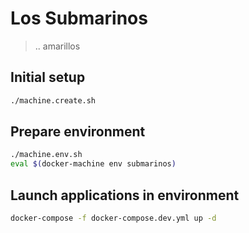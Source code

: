 Los Submarinos
==============

> .. amarillos


## Initial setup

```bash
./machine.create.sh
```


## Prepare environment

```bash
./machine.env.sh 
eval $(docker-machine env submarinos)
```


## Launch applications in environment

```bash
docker-compose -f docker-compose.dev.yml up -d
```
